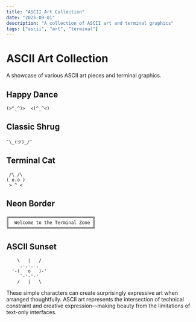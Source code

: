 ```yaml
---
title: "ASCII Art Collection"
date: "2025-09-01"
description: "A collection of ASCII art and terminal graphics"
tags: ["ascii", "art", "terminal"]
---
```


# ASCII Art Collection

A showcase of various ASCII art pieces and terminal graphics.

## Happy Dance

```
(>^_^)>  <(^_^<)
```

## Classic Shrug

```
¯\_(ツ)_/¯
```

## Terminal Cat

```
 /\_/\  
( o.o ) 
 > ^ <
```

## Neon Border

```
╔═══════════════════════════════╗
║  Welcome to the Terminal Zone ║
╚═══════════════════════════════╝
```

## ASCII Sunset

```
    \   |   /
     .-.-.-.
  '-(   o   )-'
     `-'-'-'
    /   |   \
```

These simple characters can create surprisingly expressive art when arranged thoughtfully. ASCII art represents the intersection of technical constraint and creative expression—making beauty from the limitations of text-only interfaces.
